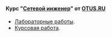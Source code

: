 #### Курс "[Сетевой инженер](https://otus.ru/lessons/setevoy-inzhener/)" от [OTUS.RU](https://otus.ru/)

 - [Лабораторные работы](Labs/).
 - [Курсовая работа](Final/).
